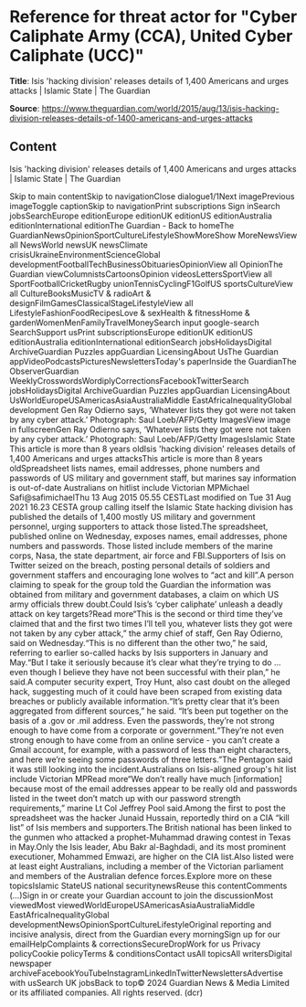 # Reference for threat actor for "Cyber Caliphate Army (CCA), United Cyber Caliphate (UCC)"

**Title**: Isis 'hacking division' releases details of 1,400 Americans and urges attacks | Islamic State | The Guardian

**Source**: https://www.theguardian.com/world/2015/aug/13/isis-hacking-division-releases-details-of-1400-americans-and-urges-attacks

## Content





Isis 'hacking division' releases details of 1,400 Americans and urges attacks | Islamic State | The Guardian


























































































Skip to main contentSkip to navigationClose dialogue1/1Next imagePrevious imageToggle captionSkip to navigationPrint subscriptions Sign inSearch jobsSearchEurope editionEurope editionUK editionUS editionAustralia editionInternational editionThe Guardian - Back to homeThe GuardianNewsOpinionSportCultureLifestyleShowMoreShow MoreNewsView all NewsWorld newsUK newsClimate crisisUkraineEnvironmentScienceGlobal developmentFootballTechBusinessObituariesOpinionView all OpinionThe Guardian viewColumnistsCartoonsOpinion videosLettersSportView all SportFootballCricketRugby unionTennisCyclingF1GolfUS sportsCultureView all CultureBooksMusicTV & radioArt & designFilmGamesClassicalStageLifestyleView all LifestyleFashionFoodRecipesLove & sexHealth & fitnessHome & gardenWomenMenFamilyTravelMoneySearch input google-search SearchSupport usPrint subscriptionsEurope editionUK editionUS editionAustralia editionInternational editionSearch jobsHolidaysDigital ArchiveGuardian Puzzles appGuardian LicensingAbout UsThe Guardian appVideoPodcastsPicturesNewslettersToday's paperInside the GuardianThe ObserverGuardian WeeklyCrosswordsWordiplyCorrectionsFacebookTwitterSearch jobsHolidaysDigital ArchiveGuardian Puzzles appGuardian LicensingAbout UsWorldEuropeUSAmericasAsiaAustraliaMiddle EastAfricaInequalityGlobal development Gen Ray Odierno says, ‘Whatever lists they got were not taken by any cyber attack.’ Photograph: Saul Loeb/AFP/Getty ImagesView image in fullscreenGen Ray Odierno says, ‘Whatever lists they got were not taken by any cyber attack.’ Photograph: Saul Loeb/AFP/Getty ImagesIslamic State This article is more than 8 years oldIsis 'hacking division' releases details of 1,400 Americans and urges attacksThis article is more than 8 years oldSpreadsheet lists names, email addresses, phone numbers and passwords of US military and government staff, but marines say information is out-of-date
Australians on hitlist include Victorian MPMichael Safi@safimichaelThu 13 Aug 2015 05.55 CESTLast modified on Tue 31 Aug 2021 16.23 CESTA group calling itself the Islamic State hacking division has published the details of 1,400 mostly US military and government personnel, urging supporters to attack those listed.The spreadsheet, published online on Wednesday, exposes names, email addresses, phone numbers and passwords. Those listed include members of the marine corps, Nasa, the state department, air force and FBI.Supporters of Isis on Twitter seized on the breach, posting personal details of soldiers and government staffers and encouraging lone wolves to “act and kill”.A person claiming to speak for the group told the Guardian the information was obtained from military and government databases, a claim on which US army officials threw doubt.Could Isis’s ‘cyber caliphate’ unleash a deadly attack on key targets?Read more“This is the second or third time they’ve claimed that and the first two times I’ll tell you, whatever lists they got were not taken by any cyber attack,” the army chief of staff, Gen Ray Odierno, said on Wednesday.“This is no different than the other two,” he said, referring to earlier so-called hacks by Isis supporters in January and May.“But I take it seriously because it’s clear what they’re trying to do ... even though I believe they have not been successful with their plan,” he said.A computer security expert, Troy Hunt, also cast doubt on the alleged hack, suggesting much of it could have been scraped from existing data breaches or publicly available information.“It’s pretty clear that it’s been aggregated from different sources,” he said. “It’s been put together on the basis of a .gov or .mil address. Even the passwords, they’re not strong enough to have come from a corporate or government.“They’re not even strong enough to have come from an online service - you can’t create a Gmail account, for example, with a password of less than eight characters, and here we’re seeing some passwords of three letters.”The Pentagon said it was still looking into the incident.Australians on Isis-aligned group's hit list include Victorian MPRead more“We don’t really have much [information] because most of the email addresses appear to be really old and passwords listed in the tweet don’t match up with our password strength requirements,” marine Lt Col Jeffrey Pool said.Among the first to post the spreadsheet was the hacker Junaid Hussain, reportedly third on a CIA “kill list” of Isis members and supporters.The British national has been linked to the gunmen who attacked a prophet-Muhammad drawing contest in Texas in May.Only the Isis leader, Abu Bakr al-Baghdadi, and its most prominent executioner, Mohammed Emwazi, are higher on the CIA list.Also listed were at least eight Australians, including a member of the Victorian parliament and members of the Australian defence forces.Explore more on these topicsIslamic StateUS national securitynewsReuse this contentComments (…)Sign in or create your Guardian account to join the discussionMost viewedMost viewedWorldEuropeUSAmericasAsiaAustraliaMiddle EastAfricaInequalityGlobal developmentNewsOpinionSportCultureLifestyleOriginal reporting and incisive analysis, direct from the Guardian every morningSign up for our emailHelpComplaints & correctionsSecureDropWork for us Privacy policyCookie policyTerms & conditionsContact usAll topicsAll writersDigital newspaper archiveFacebookYouTubeInstagramLinkedInTwitterNewslettersAdvertise with usSearch UK jobsBack to top© 2024 Guardian News & Media Limited or its affiliated companies. All rights reserved. (dcr)

